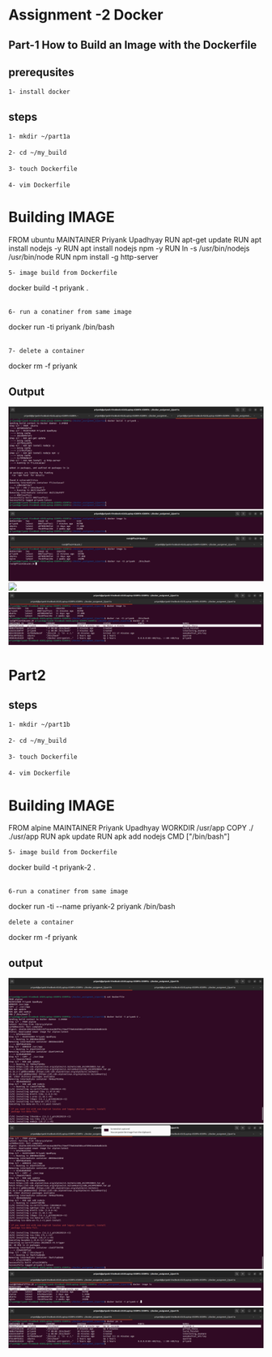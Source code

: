 # Assignment -2 Docker 

## Part-1 How to Build an Image with the Dockerfile

## prerequsites 

```
1- install docker 

```

## steps 

```
1- mkdir ~/part1a

2- cd ~/my_build

3- touch Dockerfile
 
4- vim Dockerfile

```
# Building IMAGE
FROM  ubuntu
MAINTAINER Priyank Upadhyay
RUN apt-get update
RUN apt install nodejs -y
RUN apt install nodejs npm -y
RUN ln -s /usr/bin/nodejs /usr/bin/node
RUN npm install -g http-server

```
5- image build from Dockerfile 

```
docker build -t priyank .

```

6- run a conatiner from same image 

```

docker run -ti priyank   /bin/bash

```

7- delete a container 

```

docker rm -f priyank


## Output

<img src=./snaps/1.png>


<img src=./snaps/2.png>

<img src=./snaps/3.png>

<img src=./snaps/4.png>

<img src=./snaps/5.png>

# Part2

## steps 

```
1- mkdir ~/part1b

2- cd ~/my_build

3- touch Dockerfile
 
4- vim Dockerfile

```
# Building IMAGE
FROM alpine
MAINTAINER Priyank Upadhyay
WORKDIR /usr/app
COPY ./ ./usr/app
RUN apk update
RUN apk add nodejs
CMD ["/bin/bash"]


```
5- image build from Dockerfile 

```
docker build -t priyank-2 .

```

6-run a conatiner from same image 

```

docker run -ti --name priyank-2 priyank   /bin/bash

```
delete a container 

```
docker rm -f priyank



## output

<img src=./snaps/6.png>

<img src=./snaps/7.png>

<img src=./snaps/8.png>

<img src=./snaps/9.png>




